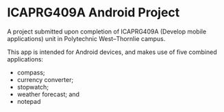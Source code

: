 ICAPRG409A Android Project
==================

A project submitted upon completion of ICAPRG409A (Develop mobile applications) unit in Polytechnic West–Thornlie campus.

This app is intended for Android devices, and makes use of five combined applications:
* compass;
* currency converter;
* stopwatch;
* weather forecast; and
* notepad
